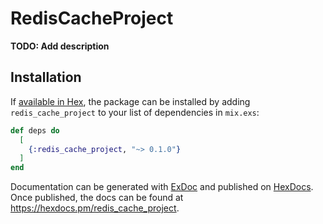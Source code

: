 # RedisCacheProject

**TODO: Add description**

## Installation

If [available in Hex](https://hex.pm/docs/publish), the package can be installed
by adding `redis_cache_project` to your list of dependencies in `mix.exs`:

```elixir
def deps do
  [
    {:redis_cache_project, "~> 0.1.0"}
  ]
end
```

Documentation can be generated with [ExDoc](https://github.com/elixir-lang/ex_doc)
and published on [HexDocs](https://hexdocs.pm). Once published, the docs can
be found at <https://hexdocs.pm/redis_cache_project>.

